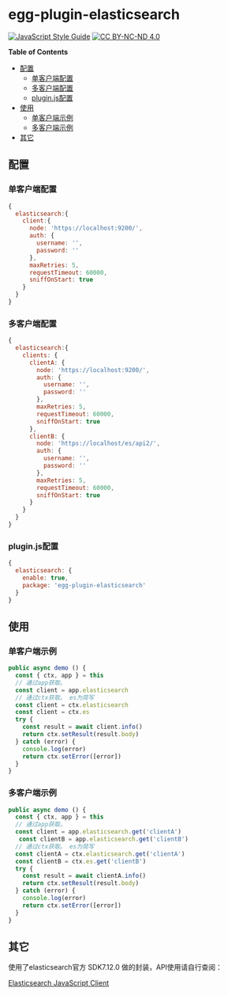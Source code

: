 # egg-plugin-elasticsearch

[![JavaScript Style Guide](https://img.shields.io/badge/code_style-standard-brightgreen.svg)](https://standardjs.com) [![CC BY-NC-ND 4.0](https://img.shields.io/badge/license-MIT-green)](https://opensource.org/licenses/MIT)

<!-- START doctoc generated TOC please keep comment here to allow auto update -->
<!-- DON'T EDIT THIS SECTION, INSTEAD RE-RUN doctoc TO UPDATE -->
**Table of Contents**

- [配置](#%E9%85%8D%E7%BD%AE)
  - [单客户端配置](#%E5%8D%95%E5%AE%A2%E6%88%B7%E7%AB%AF%E9%85%8D%E7%BD%AE)
  - [多客户端配置](#%E5%A4%9A%E5%AE%A2%E6%88%B7%E7%AB%AF%E9%85%8D%E7%BD%AE)
  - [plugin.js配置](#pluginjs%E9%85%8D%E7%BD%AE)
- [使用](#%E4%BD%BF%E7%94%A8)
  - [单客户端示例](#%E5%8D%95%E5%AE%A2%E6%88%B7%E7%AB%AF%E7%A4%BA%E4%BE%8B)
  - [多客户端示例](#%E5%A4%9A%E5%AE%A2%E6%88%B7%E7%AB%AF%E7%A4%BA%E4%BE%8B)
- [其它](#%E5%85%B6%E5%AE%83)

<!-- END doctoc generated TOC please keep comment here to allow auto update -->
## 配置

### 单客户端配置

```js
{
  elasticsearch:{
    client:{
      node: 'https://localhost:9200/',
      auth: {
        username: '',
        password: ''
      },
      maxRetries: 5,
      requestTimeout: 60000,
      sniffOnStart: true
    }
  }
}
```
### 多客户端配置
```js
{
  elasticsearch:{
    clients: {
      clientA: {
        node: 'https://localhost:9200/',
        auth: {
          username: '',
          password: ''
        },
        maxRetries: 5,
        requestTimeout: 60000,
        sniffOnStart: true
      },
      clientB: {
        node: 'https://localhost/es/api2/',
        auth: {
          username: '',
          password: ''
        },
        maxRetries: 5,
        requestTimeout: 60000,
        sniffOnStart: true
      }
    }
  }
}
```


### plugin.js配置

```js
{
  elasticsearch: {
    enable: true,
    package: 'egg-plugin-elasticsearch'
  }
}
```

## 使用

### 单客户端示例
```js
public async demo () {
  const { ctx, app } = this
  // 通过app获取。 
  const client = app.elasticsearch
  // 通过ctx获取。 es为简写
  const client = ctx.elasticsearch
  const client = ctx.es
  try {
    const result = await client.info()
    return ctx.setResult(result.body)
  } catch (error) {
    console.log(error)
    return ctx.setError([error])
  }
}
```

### 多客户端示例
```js
public async demo () {
  const { ctx, app } = this
  // 通过app获取。 
  const client = app.elasticsearch.get('clientA')
   const clientB = app.elasticsearch.get('clientB')
  // 通过ctx获取。 es为简写
  const clientA = ctx.elasticsearch.get('clientA')
  const clientB = ctx.es.get('clientB')
  try {
    const result = await clientA.info()
    return ctx.setResult(result.body)
  } catch (error) {
    console.log(error)
    return ctx.setError([error])
  }
}
```

## 其它
使用了elasticsearch官方 SDK7.12.0 做的封装，API使用请自行查阅：

[Elasticsearch JavaScript Client](https://www.elastic.co/guide/en/elasticsearch/client/javascript-api/current/index.html)
